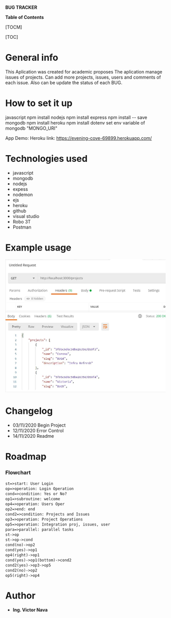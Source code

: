 **BUG TRACKER**


**Table of Contents**

[TOCM]

[TOC]

# General info

This Aplication was created for academic proposes
The aplication manage issues of projects.
Can add more projects, issues, users and comments of each issue.
Also can be update the status of each BUG.

# How to set it up

javascript
npm install nodejs
npm install express
npm install -- save mongodb
npm install heroku
npm install dotenv
set env variable of mongodb "MONGO_URI"

App Demo:
Heroku link: https://evening-cove-69899.herokuapp.com/

# Technologies used
- javascript
- mongodb
- nodejs
- expess
- nodemon
- ejs
- heroku
- github
- visual studio
- Robo 3T
- Postman

# Example usage

[![ruta.jpg](https://github.com/victornavam/CA1/blob/master/ruta.JPG?raw=true "ruta.jpg")](https://github.com/victornavam/CA1/blob/master/ruta.JPG "ruta.jpg")

# Changelog
- 03/11/2020 Begin Project
- 12/11/2020 Error Control
- 14/11/2020 Readme

# Roadmap
### Flowchart

```flow
st=>start: User Login
op=>operation: Login Operation
cond=>condition: Yes or No?
op1=>subroutine: welcome
op4=>operation: Users Oper
op2=>end: end
cond2=>condition: Projects and Issues
op3=>operation: Project Operations
op5=>operation: Integration proj, issues, user
para=>parallel: parallel tasks
st->op
st->op->cond
cond(no)->op2
cond(yes)->op1
op4(right)->op1
cond(yes)->op1(bottom)->cond2
cond2(yes)->op3->op5
cond2(no)->op2
op5(right)->op4

```
# Author
- **Ing. Victor Nava**




